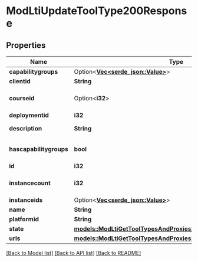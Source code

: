# ModLtiUpdateToolType200Response

## Properties

Name | Type | Description | Notes
------------ | ------------- | ------------- | -------------
**capabilitygroups** | Option<[**Vec<serde_json::Value>**](serde_json::Value.md)> |  | [optional]
**clientid** | **String** | Client ID | 
**courseid** | Option<**i32**> | Tool type course | [optional][default to 0]
**deploymentid** | **i32** | Deployment ID | 
**description** | **String** | Tool type description | 
**hascapabilitygroups** | **bool** | Indicate if capabilitygroups is populated | 
**id** | **i32** | Tool type id | 
**instancecount** | **i32** | The number of times this tool is being used | 
**instanceids** | Option<[**Vec<serde_json::Value>**](serde_json::Value.md)> |  | [optional]
**name** | **String** | Tool type name | 
**platformid** | **String** | Platform ID | 
**state** | [**models::ModLtiGetToolTypesAndProxies200ResponseTypesInnerState**](mod_lti_get_tool_types_and_proxies_200_response_types_inner_state.md) |  | 
**urls** | [**models::ModLtiGetToolTypesAndProxies200ResponseTypesInnerUrls**](mod_lti_get_tool_types_and_proxies_200_response_types_inner_urls.md) |  | 

[[Back to Model list]](../README.md#documentation-for-models) [[Back to API list]](../README.md#documentation-for-api-endpoints) [[Back to README]](../README.md)


